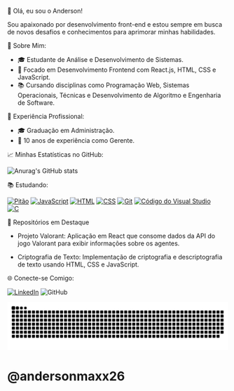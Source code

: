 
👋 Olá, eu sou o Anderson!

Sou apaixonado por desenvolvimento front-end e estou sempre em busca de novos desafios e conhecimentos para aprimorar minhas habilidades.

🚀 Sobre Mim:

 - 🎓 Estudante de Análise e Desenvolvimento de Sistemas.
 - 🎯 Focado em Desenvolvimento Frontend com React.js, HTML, CSS e JavaScript.
 - 📚 Cursando disciplinas como Programação Web, Sistemas Operacionais, Técnicas e Desenvolvimento de Algoritmo e Engenharia de Software.
   
💼 Experiência Profissional:
 - 🎓 Graduação em Administração.
 - 💼 10 anos de experiência como Gerente.

📈 Minhas Estatísticas no GitHub:

![Anurag's GitHub stats](https://github-readme-stats.vercel.app/api?username=anuraghazra&show_icons=true&theme=radical)

📚 Estudando:
[](https://github.com/AbhishekSinghDhadwal/AbhishekSinghDhadwal#-tech-stack)

[![Pitão](https://camo.githubusercontent.com/3067cfe1d0424cdbc601ef8472e2e0829ec78c7cf85365494f2c5e4949beabe8/68747470733a2f2f696d672e736869656c64732e696f2f62616467652f2d507974686f6e2d3035313232413f7374796c653d666c6174266c6f676f3d707974686f6e)](https://camo.githubusercontent.com/3067cfe1d0424cdbc601ef8472e2e0829ec78c7cf85365494f2c5e4949beabe8/68747470733a2f2f696d672e736869656c64732e696f2f62616467652f2d507974686f6e2d3035313232413f7374796c653d666c6174266c6f676f3d707974686f6e)  [![JavaScript](https://camo.githubusercontent.com/34f7bd4580cb139d4ded5c1014a0909ffb4f088bde0290558083ba261023416b/68747470733a2f2f696d672e736869656c64732e696f2f62616467652f2d4a6176615363726970742d3035313232413f7374796c653d666c6174266c6f676f3d6a617661736372697074)](https://camo.githubusercontent.com/34f7bd4580cb139d4ded5c1014a0909ffb4f088bde0290558083ba261023416b/68747470733a2f2f696d672e736869656c64732e696f2f62616467652f2d4a6176615363726970742d3035313232413f7374796c653d666c6174266c6f676f3d6a617661736372697074)  [![HTML](https://camo.githubusercontent.com/cb025a03b9d8598a0303ef6757e521447a811e1d00214963ca25760f8c201aed/68747470733a2f2f696d672e736869656c64732e696f2f62616467652f2d48544d4c2d3035313232413f7374796c653d666c6174266c6f676f3d48544d4c35)](https://camo.githubusercontent.com/cb025a03b9d8598a0303ef6757e521447a811e1d00214963ca25760f8c201aed/68747470733a2f2f696d672e736869656c64732e696f2f62616467652f2d48544d4c2d3035313232413f7374796c653d666c6174266c6f676f3d48544d4c35)  [![CSS](https://camo.githubusercontent.com/77d718d0e4b7c74cb4c7a8f91edaea4df31f8c7a652299354d03dfd650013e13/68747470733a2f2f696d672e736869656c64732e696f2f62616467652f2d4353532d3035313232413f7374796c653d666c6174266c6f676f3d43535333266c6f676f436f6c6f723d313537324236)](https://camo.githubusercontent.com/77d718d0e4b7c74cb4c7a8f91edaea4df31f8c7a652299354d03dfd650013e13/68747470733a2f2f696d672e736869656c64732e696f2f62616467652f2d4353532d3035313232413f7374796c653d666c6174266c6f676f3d43535333266c6f676f436f6c6f723d313537324236)  [![Git](https://camo.githubusercontent.com/d4b127a022ddbda678eec3251c16f61e30121467a48107fb08bd5e75f882989e/68747470733a2f2f696d672e736869656c64732e696f2f62616467652f2d4769742d3035313232413f7374796c653d666c6174266c6f676f3d676974)](https://camo.githubusercontent.com/d4b127a022ddbda678eec3251c16f61e30121467a48107fb08bd5e75f882989e/68747470733a2f2f696d672e736869656c64732e696f2f62616467652f2d4769742d3035313232413f7374796c653d666c6174266c6f676f3d676974)  [![Código do Visual Studio](https://camo.githubusercontent.com/27e65b3d08ce076a0e52cba9d7394743050c6b5db0304b945e32da5a6310888c/68747470733a2f2f696d672e736869656c64732e696f2f62616467652f2d56697375616c25323053747564696f253230436f64652d3035313232413f7374796c653d666c6174266c6f676f3d76697375616c2d73747564696f2d636f6465266c6f676f436f6c6f723d303037414343)](https://camo.githubusercontent.com/27e65b3d08ce076a0e52cba9d7394743050c6b5db0304b945e32da5a6310888c/68747470733a2f2f696d672e736869656c64732e696f2f62616467652f2d56697375616c25323053747564696f253230436f64652d3035313232413f7374796c653d666c6174266c6f676f3d76697375616c2d73747564696f2d636f6465266c6f676f436f6c6f723d303037414343)  
[![C](https://camo.githubusercontent.com/87f122a2f0e5f66a48fd63d0c6b31c1c025bc1774913b9c9194f9dff05f3cbce/68747470733a2f2f696d672e736869656c64732e696f2f62616467652f2d432d3035313232413f7374796c653d666c6174266c6f676f3d43266c6f676f436f6c6f723d413842394343)](https://camo.githubusercontent.com/87f122a2f0e5f66a48fd63d0c6b31c1c025bc1774913b9c9194f9dff05f3cbce/68747470733a2f2f696d672e736869656c64732e696f2f62616467652f2d432d3035313232413f7374796c653d666c6174266c6f676f3d43266c6f676f436f6c6f723d413842394343)



📂 Repositórios em Destaque

 - Projeto Valorant: Aplicação em React que consome dados da API do jogo
   Valorant para exibir informações sobre os agentes.

 - Criptografia de Texto: Implementação de criptografia e
   descriptografia de texto usando HTML, CSS e JavaScript.



🌐 Conecte-se Comigo:
[](https://github.com/AbhishekSinghDhadwal/AbhishekSinghDhadwal#--how-to-reach-me)

[![LinkedIn](https://camo.githubusercontent.com/19aa0fbc6571cc7b16694d5e0d9a14a763616a04343abe25f2d0c1c2d0fd3236/68747470733a2f2f696d672e736869656c64732e696f2f62616467652f6c696e6b6564696e2532302d2532333030373742352e7376673f267374796c653d666c6174266c6f676f3d6c696e6b6564696e266c6f676f436f6c6f723d7768697465)](https://www.linkedin.com/in/andersonmax-frontend/)   ![GitHub](https://camo.githubusercontent.com/91a2351b7179ad616fbeb72c1618d13fe257e60be6627180d5174fa6ec3d0200/68747470733a2f2f696d672e736869656c64732e696f2f62616467652f2d4769744875622d3035313232413f7374796c653d666c6174266c6f676f3d676974687562)

![animação de cobra de grade de contribuição do github](https://raw.githubusercontent.com/platane/snk/output/github-contribution-grid-snake.svg)
# @andersonmaxx26




